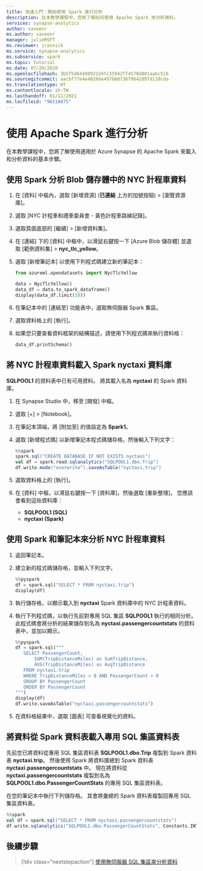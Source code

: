 ```yaml
---
title: 快速入門：開始使用 Spark 進行分析
description: 在本教學課程中，您將了解如何使用 Apache Spark 來分析資料。
services: synapse-analytics
author: saveenr
ms.author: saveenr
manager: julieMSFT
ms.reviewer: jrasnick
ms.service: synapse-analytics
ms.subservice: spark
ms.topic: tutorial
ms.date: 07/20/2020
ms.openlocfilehash: 3b5f5d64498922e9fc35942ff4570d801aa6c516
ms.sourcegitcommit: aacbf77e4e40266e497b6073679642d97d110cda
ms.translationtype: HT
ms.contentlocale: zh-TW
ms.lasthandoff: 01/12/2021
ms.locfileid: "98118875"
---
```

# <a name="analyze-with-apache-spark"></a>使用 Apache Spark 進行分析

在本教學課程中，您將了解使用適用於 Azure Synapse 的 Apache Spark 來載入和分析資料的基本步驟。

## <a name="analyze-nyc-taxi-data-in-blob-storage-using-spark"></a>使用 Spark 分析 Blob 儲存體中的 NYC 計程車資料

1. 在 [資料] 中樞內，選取 [新增資源] (**已連結** 上方的加號按鈕) > [瀏覽資源庫]。
1. 選取 [NYC 計程車和禮車委員會 - 黃色計程車路線記錄]。
1. 選取頁面底部的 [繼續] > [新增資料集]。
1. 在 [連結] 下的 [資料] 中樞中，以滑鼠右鍵按一下 [Azure Blob 儲存體] 並選取 [範例資料集] > **nyc_tlc_yellow**。
1. 選取 [新增筆記本] 以使用下列程式碼建立新的筆記本：

    ```py
    from azureml.opendatasets import NycTlcYellow

    data = NycTlcYellow()
    data_df = data.to_spark_dataframe()
    display(data_df.limit(10))
    ```

1. 在筆記本中的 [連結至] 功能表中，選取無伺服器 Spark 集區。
1. 選取資料格上的 [執行]。
1. 如果您只要查看資料框架的結構描述，請使用下列程式碼來執行資料格：

    ```py
    data_df.printSchema()
    ```

## <a name="load-the-nyc-taxi-data-into-the-spark-nyctaxi-database"></a>將 NYC 計程車資料載入 Spark nyctaxi 資料庫

**SQLPOOL1** 的資料表中已有可用資料。 將其載入名為 **nyctaxi** 的 Spark 資料庫。

1. 在 Synapse Studio 中，移至 [開發] 中樞。
1. 選取 [+] > [Notebook]。
1. 在筆記本頂端，將 [附加至] 的值設定為 **Spark1**。
1. 選取 [新增程式碼] 以新增筆記本程式碼儲存格，然後輸入下列文字：

    ```scala
    %%spark
    spark.sql("CREATE DATABASE IF NOT EXISTS nyctaxi")
    val df = spark.read.sqlanalytics("SQLPOOL1.dbo.Trip") 
    df.write.mode("overwrite").saveAsTable("nyctaxi.trip")
    ```

1. 選取資料格上的 [執行]。
1. 在 [資料] 中樞，以滑鼠右鍵按一下 [資料庫]，然後選取 [重新整理]。 您應該會看到這些資料庫：

    - **SQLPOOL1 (SQL)**
    - **nyctaxi (Spark)**

## <a name="analyze-the-nyc-taxi-data-using-spark-and-notebooks"></a>使用 Spark 和筆記本來分析 NYC 計程車資料

1. 返回筆記本。
1. 建立新的程式碼儲存格，並輸入下列文字。

   ```py
   %%pyspark
   df = spark.sql("SELECT * FROM nyctaxi.trip") 
   display(df)
   ```

1. 執行儲存格，以顯示載入到 **nyctaxi** Spark 資料庫中的 NYC 計程車資料。
1. 執行下列程式碼，以執行先前對專用 SQL 集區 **SQLPOOL1** 執行的相同分析。 此程式碼會將分析的結果儲存到名為 **nyctaxi.passengercountstats** 的資料表中，並加以顯示。

   ```py
   %%pyspark
   df = spark.sql("""
      SELECT PassengerCount,
          SUM(TripDistanceMiles) as SumTripDistance,
          AVG(TripDistanceMiles) as AvgTripDistance
      FROM nyctaxi.trip
      WHERE TripDistanceMiles > 0 AND PassengerCount > 0
      GROUP BY PassengerCount
      ORDER BY PassengerCount
   """) 
   display(df)
   df.write.saveAsTable("nyctaxi.passengercountstats")
   ```

1. 在資料格結果中，選取 [圖表] 可查看視覺化的資料。

## <a name="load-data-from-a-spark-table-into-a-dedicated-sql-pool-table"></a>將資料從 Spark 資料表載入專用 SQL 集區資料表

先前您已將資料從專用 SQL 集區資料表 **SQLPOOL1.dbo.Trip** 複製到 Spark 資料表 **nyctaxi.trip**。 然後使用 Spark 將資料匯總到 Spark 資料表 **nyctaxi.passengercountstats** 中。 現在將資料從 **nyctaxi.passengercountstats** 複製到名為 **SQLPOOL1.dbo.PassengerCountStats** 的專用 SQL 集區資料表。

在您的筆記本中執行下列儲存格。 其會將彙總的 Spark 資料表複製回專用 SQL 集區資料表。

```scala
%%spark
val df = spark.sql("SELECT * FROM nyctaxi.passengercountstats")
df.write.sqlanalytics("SQLPOOL1.dbo.PassengerCountStats", Constants.INTERNAL )
```

## <a name="next-steps"></a>後續步驟

> [!div class="nextstepaction"]
> [使用無伺服器 SQL 集區來分析資料](get-started-analyze-sql-on-demand.md)

